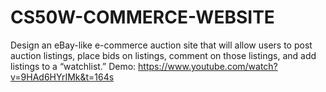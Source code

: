 # CS50W-COMMERCE-WEBSITE
Design an eBay-like e-commerce auction site that will allow users to post auction listings, place bids on listings, comment on those listings, and add listings to a “watchlist.”
Demo: https://www.youtube.com/watch?v=9HAd6HYrIMk&t=164s
